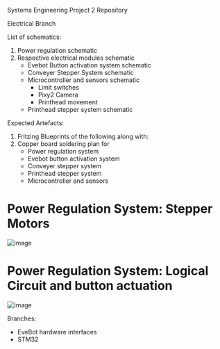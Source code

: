 Systems Engineering Project 2 Repository


Electrical Branch

List of schematics:

1. Power regulation schematic
2. Respective electrical modules schematic
    - Evebot Button activation system schematic
    - Conveyer Stepper System schematic
    - Microcontroller and sensors schematic
       - Limit switches
       - Pixy2 Camera
       - Printhead movement
     - Printhead stepper system schematic

Expected Artefacts:
1. Fritzing Blueprints of the following along with:
2. Copper board soldering plan for
   - Power regulation system
   - Evebot button activation system
   - Conveyer stepper system
   - Printhead stepper system 
   - Microcontroller and sensors

# Power Regulation System: Stepper Motors
![image](https://github.com/ReubenLow/sep2/assets/19299527/474b1c9e-c308-4cc6-96e6-29869da8d745)

# Power Regulation System: Logical Circuit and button actuation

![image](https://github.com/ReubenLow/sep2/assets/19299527/9a2162ec-aadd-4298-b4c3-a4ec7eef3045)



Branches:
  - EveBot hardware interfaces
  - STM32
